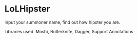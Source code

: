 # LoLHipster

Input your summoner name, find out how hipster you are. 

Libraries used:
Moshi, Butterknife, Dagger, Support Annotations

